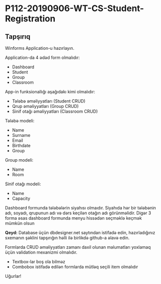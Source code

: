 # P112-20190906-WT-CS-Student-Registration

## Tapşırıq

Winforms Application-u hazırlayın. 

Application-da 4 ədəd form olmalıdır:
- Dashboard
- Student
- Group
- Classroom


App-in funksionallığı aşağıdakı kimi olmalıdır:

- Tələbə əməliyyatları (Student CRUD)
- Qrup əməliyyatları (Group CRUD)
- Sinif otağı əməliyyatları (Classroom CRUD)

Tələbə modeli:
- Name
- Surname
- Email
- Birthdate
- Group

Group modeli:
- Name
- Room

Sinif otağı modeli:
- Name
- Capacity


Dashboard formunda tələbələrin siyahısı olmaıdır. Siyahıda hər bir tələbənin adı, soyadı, qrupunun adı və dərs keçilən otağın adı görünməlidir. Digər 3 forma əsas dashboard formunda menyu hissədən seçməklə keçmək mümkün olsun

**Qeyd:** Database üçün dbdesigner.net saytından istifadə edin, hazırladığınız sxemanın şəklini tapşırığın həlli ilə birlikdə github-a əlavə edin.

Formlarda CRUD əməliyyatları zamanı daxil olunan məlumatları yoxlamaq üçün validation mexanizmi olmalıdır. 
- Textbox-lar boş ola bilməz
- Combobox istifadə edilən formlarda mütləq seçili item olmalıdır

Uğurlar!